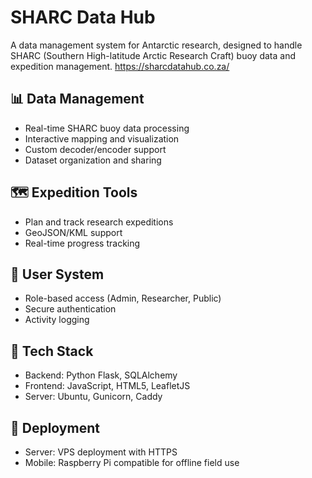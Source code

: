 # SHARC Data Hub
A data management system for Antarctic research, designed to handle SHARC (Southern High-latitude Arctic Research Craft) buoy data and expedition management.
https://sharcdatahub.co.za/
## 📊 Data Management
- Real-time SHARC buoy data processing
- Interactive mapping and visualization
- Custom decoder/encoder support
- Dataset organization and sharing


## 🗺️ Expedition Tools
- Plan and track research expeditions
- GeoJSON/KML support
- Real-time progress tracking


## 👥 User System
- Role-based access (Admin, Researcher, Public)
- Secure authentication
- Activity logging



## 🔧 Tech Stack
- Backend: Python Flask, SQLAlchemy
- Frontend: JavaScript, HTML5, LeafletJS
- Server: Ubuntu, Gunicorn, Caddy

## 🚀 Deployment
- Server: VPS deployment with HTTPS
- Mobile: Raspberry Pi compatible for offline field use
